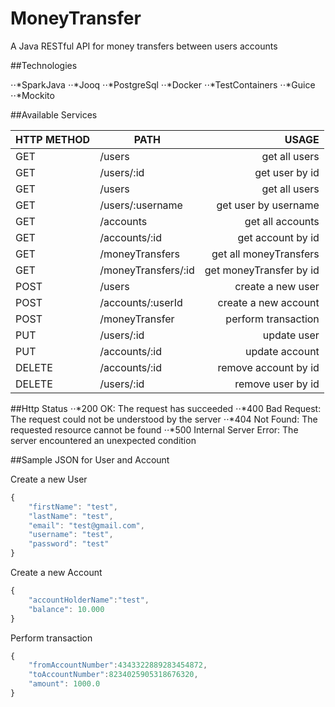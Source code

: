 # MoneyTransfer

A Java RESTful API for money transfers between users accounts

##Technologies

⋅⋅*SparkJava
⋅⋅*Jooq
⋅⋅*PostgreSql
⋅⋅*Docker
⋅⋅*TestContainers
⋅⋅*Guice
⋅⋅*Mockito

##Available Services

| HTTP METHOD   | PATH                       | USAGE          |
| ------------- | -------------------------- | --------------:|
| GET           | /users                     | get all users  |
| GET           | /users/:id                 | get user by id |
| GET           | /users                     | get all users  |
| GET           | /users/:username           | get user by username |
| GET           | /accounts                  | get all accounts  |
| GET           | /accounts/:id              | get account by id |
| GET           | /moneyTransfers            | get all moneyTransfers  |
| GET           | /moneyTransfers/:id        | get moneyTransfer by id |
| POST          | /users                     | create a new user  |
| POST          | /accounts/:userId          | create a new account |
| POST          | /moneyTransfer             | perform transaction  |
| PUT           | /users/:id                 | update user |
| PUT           | /accounts/:id              | update account  |
| DELETE        | /accounts/:id              | remove account by id |
| DELETE        | /users/:id                 | remove user by id |

##Http Status
⋅⋅*200 OK: The request has succeeded
⋅⋅*400 Bad Request: The request could not be understood by the server
⋅⋅*404 Not Found: The requested resource cannot be found
⋅⋅*500 Internal Server Error: The server encountered an unexpected condition

##Sample JSON for User and Account

Create a new User
```javascript
{
    "firstName": "test",
    "lastName": "test",
    "email": "test@gmail.com",
    "username": "test",
    "password": "test"
}
```
Create a new Account
```javascript
{
    "accountHolderName":"test",
    "balance": 10.000
}
```
Perform transaction
```javascript
{
    "fromAccountNumber":4343322889283454872,
    "toAccountNumber":8234025905318676320,
    "amount": 1000.0
}
```
